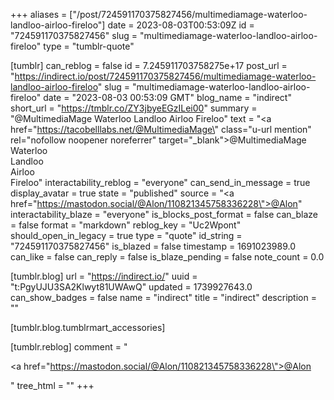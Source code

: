 +++
aliases = ["/post/724591170375827456/multimediamage-waterloo-landloo-airloo-fireloo"]
date = 2023-08-03T00:53:09Z
id = "724591170375827456"
slug = "multimediamage-waterloo-landloo-airloo-fireloo"
type = "tumblr-quote"

[tumblr]
can_reblog = false
id = 7.245911703758275e+17
post_url = "https://indirect.io/post/724591170375827456/multimediamage-waterloo-landloo-airloo-fireloo"
slug = "multimediamage-waterloo-landloo-airloo-fireloo"
date = "2023-08-03 00:53:09 GMT"
blog_name = "indirect"
short_url = "https://tmblr.co/ZY3jbyeEGzILei00"
summary = "@MultimediaMage Waterloo Landloo Airloo Fireloo"
text = "<a href=\"https://tacobelllabs.net/@MultimediaMage\" class=\"u-url mention\" rel=\"nofollow noopener noreferrer\" target=\"_blank\">@<span>MultimediaMage</span></a> Waterloo<br/>Landloo<br/>Airloo<br/>Fireloo"
interactability_reblog = "everyone"
can_send_in_message = true
display_avatar = true
state = "published"
source = "<a href=\"https://mastodon.social/@Alon/110821345758336228\">@Alon</a>"
interactability_blaze = "everyone"
is_blocks_post_format = false
can_blaze = false
format = "markdown"
reblog_key = "Uc2Wpont"
should_open_in_legacy = true
type = "quote"
id_string = "724591170375827456"
is_blazed = false
timestamp = 1691023989.0
can_like = false
can_reply = false
is_blaze_pending = false
note_count = 0.0

[tumblr.blog]
url = "https://indirect.io/"
uuid = "t:PgyUJU3SA2Klwyt81UWAwQ"
updated = 1739927643.0
can_show_badges = false
name = "indirect"
title = "indirect"
description = ""

[tumblr.blog.tumblrmart_accessories]

[tumblr.reblog]
comment = "<p><a href=\"https://mastodon.social/@Alon/110821345758336228\">@Alon</a></p>"
tree_html = ""
+++
